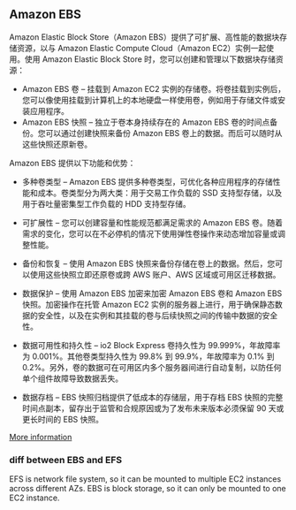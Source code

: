 ## Amazon EBS
Amazon Elastic Block Store（Amazon EBS）提供了可扩展、高性能的数据块存储资源，以与 Amazon Elastic Compute Cloud（Amazon EC2）实例一起使用。使用 Amazon Elastic Block Store 时，您可以创建和管理以下数据块存储资源：

- Amazon EBS 卷 – 挂载到 Amazon EC2 实例的存储卷。将卷挂载到实例后，您可以像使用挂载到计算机上的本地硬盘一样使用卷，例如用于存储文件或安装应用程序。
- Amazon EBS 快照 – 独立于卷本身持续存在的 Amazon EBS 卷的时间点备份。您可以通过创建快照来备份 Amazon EBS 卷上的数据。而后可以随时从这些快照还原新卷。


Amazon EBS 提供以下功能和优势：

- 多种卷类型 – Amazon EBS 提供多种卷类型，可优化各种应用程序的存储性能和成本。卷类型分为两大类：用于交易工作负载的 SSD 支持型存储，以及用于吞吐量密集型工作负载的 HDD 支持型存储。

- 可扩展性 – 您可以创建容量和性能规范都满足需求的 Amazon EBS 卷。随着需求的变化，您可以在不必停机的情况下使用弹性卷操作来动态增加容量或调整性能。

- 备份和恢复 – 使用 Amazon EBS 快照来备份存储在卷上的数据。然后，您可以使用这些快照立即还原卷或跨 AWS 账户、AWS 区域或可用区迁移数据。

- 数据保护 – 使用 Amazon EBS 加密来加密 Amazon EBS 卷和 Amazon EBS 快照。加密操作在托管 Amazon EC2 实例的服务器上进行，用于确保静态数据的安全性，以及在实例和其挂载的卷与后续快照之间的传输中数据的安全性。

- 数据可用性和持久性 – io2 Block Express 卷持久性为 99.999%，年故障率为 0.001%。其他卷类型持久性为 99.8% 到 99.9%，年故障率为 0.1% 到 0.2%。另外，卷的数据可在可用区内多个服务器间进行自动复制，以防任何单个组件故障导致数据丢失。

- 数据存档 – EBS 快照归档提供了低成本的存储层，用于存档 EBS 快照的完整时间点副本，留存出于监管和合规原因或为了发布未来版本必须保留 90 天或更长时间的 EBS 快照。

[More information](https://docs.aws.amazon.com/zh_cn/ebs/latest/userguide/what-is-ebs.html)

### diff between EBS and EFS

EFS is network file system, so it can be mounted to multiple EC2 instances across different AZs.
EBS is block storage, so it can only be mounted to one EC2 instance.